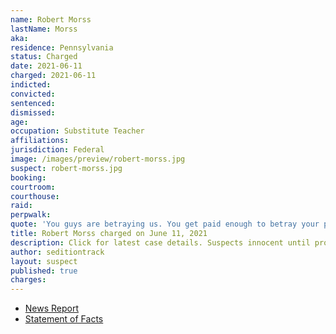 ```yaml
---
name: Robert Morss
lastName: Morss
aka:
residence: Pennsylvania
status: Charged
date: 2021-06-11
charged: 2021-06-11
indicted:
convicted: 
sentenced: 
dismissed: 
age:
occupation: Substitute Teacher
affiliations:
jurisdiction: Federal
image: /images/preview/robert-morss.jpg
suspect: robert-morss.jpg
booking:
courtroom:
courthouse:
raid:
perpwalk:
quote: 'You guys are betraying us. You get paid enough to betray your people?'
title: Robert Morss charged on June 11, 2021
description: Click for latest case details. Suspects innocent until proven guilty.
author: seditiontrack
layout: suspect
published: true
charges:
---
```

- [News Report](https://www.newsweek.com/robert-morss-teacher-seen-trying-rip-away-officers-baton-during-capitol-riot-others-charged-1599974)
- [Statement of Facts](https://www.justice.gov/usao-dc/case-multi-defendant/file/1403446/download)
